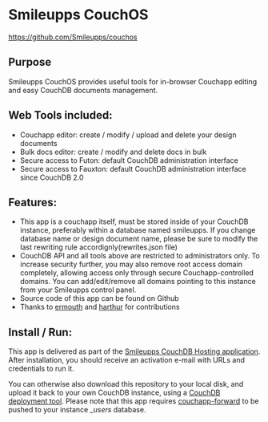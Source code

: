 # Smileupps CouchOS
https://github.com/Smileupps/couchos

## Purpose 

Smileupps CouchOS provides useful tools for in-browser Couchapp editing and easy CouchDB documents management.

## Web Tools included:

* Couchapp editor: create / modify / upload and delete your design documents
* Bulk docs editor: create / modify and delete docs in bulk
* Secure access to Futon: default CouchDB administration interface
* Secure access to Fauxton: default CouchDB administration interface since CouchDB 2.0

## Features:

* This app is a couchapp itself, must be stored inside of your CouchDB instance, preferably within a database named smileupps. If you change database name or design document name, please be sure to modify the last rewriting rule accordignly(rewrites.json file)
* CouchDB API and all tools above are restricted to administrators only. To increase security further, you may also remove root access domain completely, allowing access only through secure Couchapp-controlled domains. You can add/edit/remove all domains pointing to this instance from your Smileupps control panel.
* Source code of this app can be found on Github
* Thanks to [ermouth](https://github.com/ermouth) and [harthur](https://github.com/harthur) for contributions

## Install / Run:

This app is delivered as part of the [Smileupps CouchDB Hosting application](https://www.smileupps.com/store/apps/couchdb). After installation, you should receive an activation e-mail with URLs and credentials to run it.

You can otherwise also download this repository to your local disk, and upload it back to your own CouchDB instance, using a [CouchDB deployment tool](https://www.smileupps.com/wiki). Please note that this app requires [couchapp-forward](https://github.com/Smileupps/couchapp-forward) to be pushed to your instance  *_users* database.

